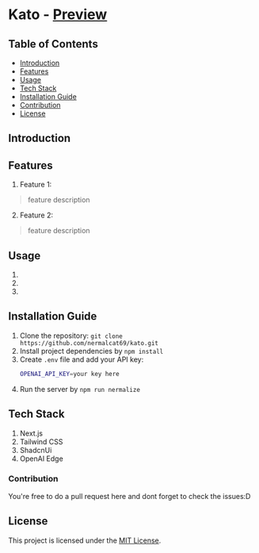 # Kato - [Preview](https://katoai.vercel.app)


## Table of Contents

- [Introduction](#introduction)
- [Features](#features)
- [Usage](#usage)
- [Tech Stack](#tech-stack)
- [Installation Guide](#installation-guide)
- [Contribution](#contribution)
- [License](#license)

## Introduction

## Features
1. Feature 1:
> feature description

2. Feature 2:
> feature description

## Usage
1. 
2.
3.


## Installation Guide
1. Clone the repository: `git clone https://github.com/nermalcat69/kato.git`
2. Install project dependencies by `npm install`
3. Create `.env` file and add your API key:
   ```bash
   OPENAI_API_KEY=your key here
   ```
4. Run the server by `npm run nermalize`

## Tech Stack
1. Next.js
2. Tailwind CSS
3. ShadcnUi
4. OpenAI Edge

### Contribution

You're free to do a pull request here and dont forget to check the issues:D

## License
This project is licensed under the [MIT License](LICENSE).
